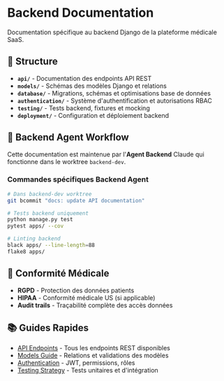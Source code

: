 # Backend Documentation

Documentation spécifique au backend Django de la plateforme médicale SaaS.

## 📁 Structure

- **`api/`** - Documentation des endpoints API REST
- **`models/`** - Schémas des modèles Django et relations
- **`database/`** - Migrations, schémas et optimisations base de données
- **`authentication/`** - Système d'authentification et autorisations RBAC
- **`testing/`** - Tests backend, fixtures et mocking
- **`deployment/`** - Configuration et déploiement backend

## 🔧 Backend Agent Workflow

Cette documentation est maintenue par l'**Agent Backend** Claude qui fonctionne dans le worktree `backend-dev`.

### Commandes spécifiques Backend Agent

```bash
# Dans backend-dev worktree
git bcommit "docs: update API documentation"

# Tests backend uniquement  
python manage.py test
pytest apps/ --cov

# Linting backend
black apps/ --line-length=88
flake8 apps/
```

## 🏥 Conformité Médicale

- **RGPD** - Protection des données patients
- **HIPAA** - Conformité médicale US (si applicable)
- **Audit trails** - Traçabilité complète des accès données

## 📚 Guides Rapides

- [API Endpoints](./api/) - Tous les endpoints REST disponibles
- [Models Guide](./models/) - Relations et validations des modèles
- [Authentication](./authentication/) - JWT, permissions, rôles
- [Testing Strategy](./testing/) - Tests unitaires et d'intégration